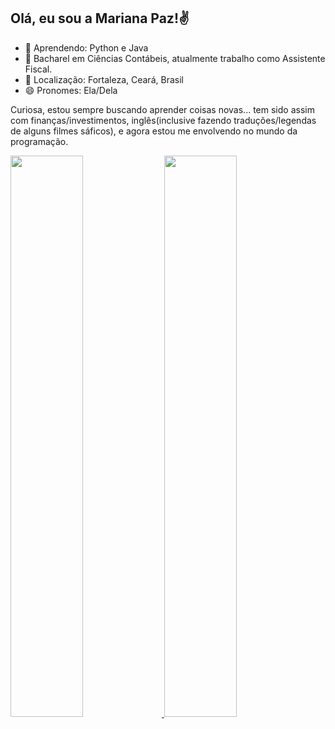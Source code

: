 ## Olá, eu sou a Mariana Paz!✌️

- 🌱 Aprendendo: Python e Java
- 💼 Bacharel em Ciências Contábeis, atualmente trabalho como Assistente Fiscal. 
- 📍 Localização: Fortaleza, Ceará, Brasil
- 😄 Pronomes: Ela/Dela

Curiosa, estou sempre buscando aprender coisas novas... tem sido assim com finanças/investimentos, inglês(inclusive fazendo traduções/legendas de alguns filmes sáficos), e agora estou me envolvendo no mundo da programação. 

<div>
  <a href="https://github.com/maripzlima">
  <img width="48%" src="https://github-readme-stats.vercel.app/api?username=maripzlima&show_icons=true&theme=dracula&include_all_commits=true&count_private=true"/>
  <img width="48%" src="https://github-readme-stats.vercel.app/api/top-langs/?username=maripzlima&layout=compact&langs_count=7&theme=dracula"/>
</div>
